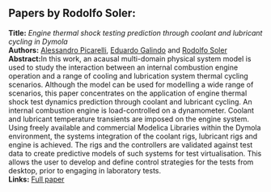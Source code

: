 <h2>Papers by Rodolfo Soler:</h2>
<p>
<b>Title:</b> <i> Engine thermal shock testing prediction through coolant and lubricant cycling in Dymola </i> <br />
<b>Authors:</b> <a href="../authors/author_215.html">Alessandro Picarelli</a>, <a href="../authors/author_78.html">Eduardo Galindo</a> and <a href="../authors/author_254.html">Rodolfo Soler</a><br />
<b>Abstract:</b>In this work, an acausal multi-domain physical system model is used to study the interaction between an internal combustion engine operation and a range of cooling and lubrication system thermal cycling scenarios. Although the model can be used for modelling a wide range of scenarios, this paper concentrates on the application of engine thermal shock test dynamics prediction through coolant and lubricant cycling. An internal combustion engine is load-controlled on a dynamometer. Coolant and lubricant temperature transients are imposed on the engine system. Using freely available and commercial Modelica Libraries within the Dymola environment, the systems integration of the coolant rigs, lubricant rigs and engine is achieved. The rigs and the controllers are validated against test data to create predictive models of such systems for test virtualisation. This allows the user to develop and define control strategies for the tests from desktop, prior to engaging in laboratory tests.<br />
<b>Links:</b> <a href="../submissions/ecp17132189_PicarelliGalindoSoler.pdf">Full paper</a></p>